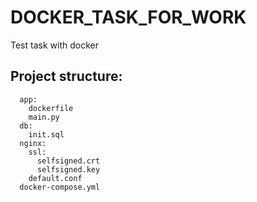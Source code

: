 # DOCKER_TASK_FOR_WORK
Test task with docker
## Project structure:
      app:
        dockerfile
        main.py
      db:
        init.sql
      nginx:
        ssl:
          selfsigned.crt
          selfsigned.key
        default.conf
      docker-compose.yml
